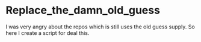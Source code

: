 # Replace_the_damn_old_guess
I was very angry about the repos which is still uses the old guess supply. 
So here I create a script for deal this.
